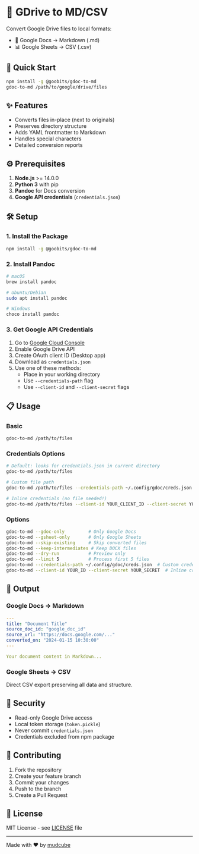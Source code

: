 # 🔄 GDrive to MD/CSV

Convert Google Drive files to local formats:
- 📝 Google Docs → Markdown (.md)
- 📊 Google Sheets → CSV (.csv)

## 🚀 Quick Start

```bash
npm install -g @goobits/gdoc-to-md
gdoc-to-md /path/to/google/drive/files
```

## ✨ Features

- Converts files in-place (next to originals)
- Preserves directory structure
- Adds YAML frontmatter to Markdown
- Handles special characters
- Detailed conversion reports

## ⚙️ Prerequisites

1. **Node.js** >= 14.0.0
2. **Python 3** with pip
3. **Pandoc** for Docs conversion
4. **Google API credentials** (`credentials.json`)

## 🛠️ Setup

### 1. Install the Package

```bash
npm install -g @goobits/gdoc-to-md
```

### 2. Install Pandoc

```bash
# macOS
brew install pandoc

# Ubuntu/Debian
sudo apt install pandoc

# Windows
choco install pandoc
```

### 3. Get Google API Credentials

1. Go to [Google Cloud Console](https://console.cloud.google.com/)
2. Enable Google Drive API
3. Create OAuth client ID (Desktop app)
4. Download as `credentials.json`
5. Use one of these methods:
   - Place in your working directory
   - Use `--credentials-path` flag
   - Use `--client-id` and `--client-secret` flags

## 📋 Usage

### Basic

```bash
gdoc-to-md /path/to/files
```

### Credentials Options

```bash
# Default: looks for credentials.json in current directory
gdoc-to-md /path/to/files

# Custom file path
gdoc-to-md /path/to/files --credentials-path ~/.config/gdoc/creds.json

# Inline credentials (no file needed!)
gdoc-to-md /path/to/files --client-id YOUR_CLIENT_ID --client-secret YOUR_CLIENT_SECRET
```

### Options

```bash
gdoc-to-md --gdoc-only         # Only Google Docs
gdoc-to-md --gsheet-only       # Only Google Sheets
gdoc-to-md --skip-existing     # Skip converted files
gdoc-to-md --keep-intermediates # Keep DOCX files
gdoc-to-md --dry-run           # Preview only
gdoc-to-md --limit 5           # Process first 5 files
gdoc-to-md --credentials-path ~/.config/gdoc/creds.json  # Custom credentials path
gdoc-to-md --client-id YOUR_ID --client-secret YOUR_SECRET  # Inline credentials
```

## 📂 Output

### Google Docs → Markdown

```yaml
---
title: "Document Title"
source_doc_id: "google_doc_id"
source_url: "https://docs.google.com/..."
converted_on: "2024-01-15 10:30:00"
---

Your document content in Markdown...
```

### Google Sheets → CSV

Direct CSV export preserving all data and structure.

## 🔐 Security

- Read-only Google Drive access
- Local token storage (`token.pickle`)
- Never commit `credentials.json`
- Credentials excluded from npm package

## 🤝 Contributing

1. Fork the repository
2. Create your feature branch
3. Commit your changes
4. Push to the branch
5. Create a Pull Request

## 📄 License

MIT License - see [LICENSE](LICENSE) file

---

Made with ❤️ by [mudcube](https://github.com/mudcube)